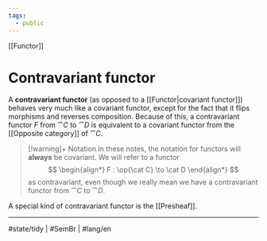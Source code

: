 ```yaml
---
tags:
  - public
---
```

[[Functor]]
# Contravariant functor
A **contravariant functor** (as opposed to a [[Functor|covariant functor]]) behaves very much like a covariant functor,
except for the fact that it flips morphisms and reverses composition.
Because of this, a contravariant functor $F$ from $\cat C$ to $\cat D$ is equivalent to a covariant functor from the [[Opposite category]] of $\cat C$.

> [!warning]+ Notation
> In these notes, the notation for functors will **always** be covariant.
> We will refer to a functor
> $$
> \begin{align*}
> F : \op{\cat C} \to \cat D
> \end{align*}
> $$
> as contravariant, even though we really mean we have a contravariant functor from $\cat C$ to $\cat D$.

A special kind of contravariant functor is the [[Presheaf]].

---
#state/tidy | #SemBr | #lang/en 